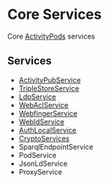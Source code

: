 # Core Services

Core [ActivityPods](../../README.md) services

## Services

- [ActivityPubService](https://semapps.org/docs/middleware/activitypub/index)
- [TripleStoreService](https://semapps.org/docs/middleware/triplestore)
- [LdpService](https://semapps.org/docs/middleware/ldp/index)
- [WebAclService](https://semapps.org/docs/middleware/webacl)
- [WebfingerService](https://semapps.org/docs/middleware/webfinger)
- [WebIdService](https://semapps.org/docs/middleware/webid)
- [AuthLocalService](https://semapps.org/docs/middleware/auth)
- [CryptoServices](https://semapps.org/docs/middleware/crypto)
- SparqlEndpointService
- PodService
- JsonLdService
- ProxyService
